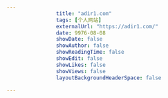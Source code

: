 ---
                title: "adir1.com"
                tags: [个人网站]
                externalUrl: "https://adir1.com/"
                date: 9976-08-08
                showDate: false
                showAuthor: false
                showReadingTime: false
                showEdit: false
                showLikes: false
                showViews: false
                layoutBackgroundHeaderSpace: false
                ---

